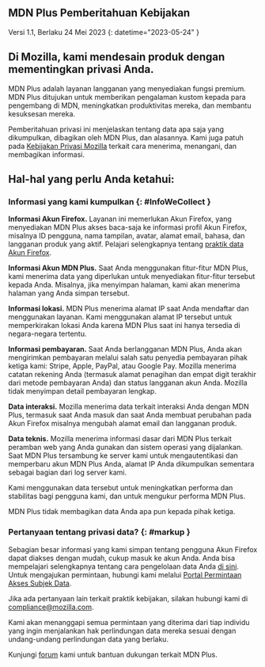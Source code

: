 ﻿## <span class="privacy-header-firefox">MDN Plus</span> <span class="privacy-header-policy">Pemberitahuan Kebijakan</span> 

Versi 1.1, Berlaku 24 Mei 2023
{: datetime="2023-05-24" }

## Di Mozilla, kami mendesain produk dengan mementingkan privasi Anda.

MDN Plus adalah layanan langganan yang menyediakan fungsi premium. MDN Plus ditujukan untuk memberikan pengalaman kustom kepada para pengembang di MDN, meningkatkan produktivitas mereka, dan membantu kesuksesan mereka.

Pemberitahuan privasi ini menjelaskan tentang data apa saja yang dikumpulkan, dibagikan oleh MDN Plus, dan alasannya. Kami juga patuh pada [Kebijakan Privasi Mozilla](https://www.mozilla.org/privacy/) terkait cara menerima, menangani, dan membagikan informasi.

## Hal-hal yang perlu Anda ketahui:

### Informasi yang kami kumpulkan {: #InfoWeCollect }

__Informasi Akun Firefox.__ Layanan ini memerlukan Akun Firefox, yang menyediakan MDN Plus akses baca-saja ke informasi profil Akun Firefox, misalnya ID pengguna, nama tampilan, avatar, alamat email, bahasa, dan langganan produk yang aktif. Pelajari selengkapnya tentang [praktik data Akun Firefox](https://www.mozilla.org/privacy/firefox/#firefox-accounts-join-firefox).

__Informasi Akun MDN Plus.__ Saat Anda menggunakan fitur-fitur MDN Plus, kami menerima data yang diperlukan untuk menyediakan fitur-fitur tersebut kepada Anda. Misalnya, jika menyimpan halaman, kami akan menerima halaman yang Anda simpan tersebut.

__Informasi lokasi.__ MDN Plus menerima alamat IP saat Anda mendaftar dan menggunakan layanan. Kami menggunakan alamat IP tersebut untuk memperkirakan lokasi Anda karena MDN Plus saat ini hanya tersedia di negara-negara tertentu.

__Informasi pembayaran.__ Saat Anda berlangganan MDN Plus, Anda akan mengirimkan pembayaran melalui salah satu penyedia pembayaran pihak ketiga kami: Stripe, Apple, PayPal, atau Google Pay. Mozilla menerima catatan rekening Anda (termasuk alamat penagihan dan empat digit terakhir dari metode pembayaran Anda) dan status langganan akun Anda. Mozilla tidak menyimpan detail pembayaran lengkap.

__Data interaksi.__ Mozilla menerima data terkait interaksi Anda dengan MDN Plus, termasuk saat Anda masuk dan saat Anda membuat perubahan pada Akun Firefox misalnya mengubah alamat email dan langganan produk.

__Data teknis.__ Mozilla menerima informasi dasar dari MDN Plus terkait peramban web yang Anda gunakan dan sistem operasi yang dijalankan. Saat MDN Plus tersambung ke server kami untuk mengautentikasi dan memperbaru akun MDN Plus Anda, alamat IP Anda dikumpulkan sementara sebagai bagian dari log server kami. 

Kami menggunakan data tersebut untuk meningkatkan performa dan stabilitas bagi pengguna kami, dan untuk mengukur performa MDN Plus.

MDN Plus tidak membagikan data Anda apa pun kepada pihak ketiga.

### Pertanyaan tentang privasi data? {: #markup }

Sebagian besar informasi yang kami simpan tentang pengguna Akun Firefox dapat diakses dengan mudah, cukup masuk ke akun Anda. Anda bisa mempelajari selengkapnya tentang cara pengelolaan data Anda [di sini](https://support.mozilla.org/products/privacy-and-security/user-control). Untuk mengajukan permintaan, hubungi kami melalui [Portal Permintaan Akses Subjek Data](https://privacyportal.onetrust.com/webform/1350748f-7139-405c-8188-22740b3b5587/4ba08202-2ede-4934-a89e-f0b0870f95f0).

Jika ada pertanyaan lain terkait praktik kebijakan, silakan hubungi kami di compliance@mozilla.com.

Kami akan menanggapi semua permintaan yang diterima dari tiap individu yang ingin menjalankan hak perlindungan data mereka sesuai dengan undang-undang perlindungan data yang berlaku.

Kunjungi [forum](https://support.mozilla.org/) kami untuk bantuan dukungan terkait MDN Plus.
